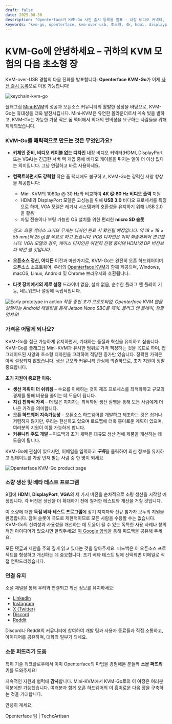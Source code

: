 ```yaml
---
draft: false
date: 2025-08-30
description: "Openterface가 KVM-Go 사전 출시 등록을 발표 - 내장 비디오 커넥터, 4K 지원, 키체인 준비 디자인을 갖춘 초소형 KVM-over-USB 장치."
keywords: "kvm-go, openterface, kvm-over-usb, 초소형, 4k, hdmi, displayport, vga, 키체인, 사전 출시, 베타 테스트, 오픈 소스"
---
```


# KVM-Go에 안녕하세요 – 귀하의 KVM 모험의 다음 초소형 장

KVM-over-USB 경험의 다음 진화를 발표합니다: **Openterface KVM-Go**가 이제 [사전 출시 등록](https://www.crowdsupply.com/techxartisan/openterface-kvm-go)으로 이용 가능합니다!

![keychain-kvm-go](https://www.crowdsupply.com/img/d0fd/3fe2afa6-051e-41e0-9f59-cbab8d7bd0fd/kvm-go-group-03_jpg_gallery-lg.jpg)

플래그십 [Mini-KVM](https://www.crowdsupply.com/techxartisan/openterface-mini-kvm)의 성공과 오픈소스 커뮤니티의 활발한 성장을 바탕으로, KVM-Go는 휴대성을 더욱 발전시킵니다. Mini-KVM은 유연한 올라운더로서 계속 빛을 발하고, KVM-Go는 가능한 가장 작은 폼 팩터에서 최대의 편의성을 요구하는 사람들을 위해 제작되었습니다.

### KVM-Go를 매력적으로 만드는 것은 무엇인가요?

* **키체인 준비, 비디오 케이블 없는 디자인**
  내장 비디오 커넥터(HDMI, DisplayPort 또는 VGA)는 긴급한 서버 랙 개입 중에 비디오 케이블을 뒤지는 일이 더 이상 없다는 의미입니다. 그냥 연결하고 바로 사용하세요.

* **컴팩트하면서도 강력함**
  작은 폼 팩터에도 불구하고, KVM-Go는 강력한 사양 향상을 제공합니다:

  * Mini-KVM의 1080p @ 30 Hz와 비교하여 **4K @ 60 Hz 비디오 출력** 지원
  * HDMI와 DisplayPort 모델은 고성능을 위해 **USB 3.0** 비디오 프로세서를 특징으로 하며, VGA 모델은 레거시 시스템과의 호환성을 유지하기 위해 USB 2.0을 활용
  * 파일 전송이나 부팅 가능한 OS 설치를 위한 편리한 **micro SD 슬롯**

  *참고: 최종 케이스 크기와 무게는 디자인 완료 시 확인될 예정입니다. 약 18 × 18 × 55 mm(약 25 g)를 목표로 하고 있습니다. PCB 디자인은 이미 최종화되어 견고합니다. VGA 모델의 경우, 케이스 디자인은 여전히 진행 중이며 HDMI와 DP 버전보다 약간 클 것입니다.*

* **오픈소스 정신, 어디든**
  이전과 마찬가지로, KVM-Go는 완전히 오픈 하드웨어이며 오픈소스 소프트웨어, 우리의 [Openterface KVM](https://openterface.com/app/)과 함께 제공되며, Windows, macOS, Linux, Android 및 Chrome 브라우저와 호환됩니다.

* **타겟 장치에서의 제로 설정**
  드라이버 없음, 설치 없음, 순수한 플러그 앤 플레이 기능, 네트워크나 설정에 독립적입니다.

![Early prototype in action](https://www.crowdsupply.com/img/7b74/38c6794b-7e24-48b2-b917-d3e97b7b7b74/kvm-go-hdmi-early-test-2_jpg_md-xl.jpg)
*작동 중인 초기 프로토타입, Openterface KVM 앱을 실행하는 Android 태블릿을 통해 Jetson Nano SBC를 제어. 플러그 앤 플레이, 정말 멋져요!*

### 가격은 어떻게 되나요?

KVM-Go를 접근 가능하게 유지하면서, 기대하는 품질과 혁신을 유지하고 싶습니다. KVM-Go를 플래그십 Mini-KVM과 유사한 범위로 가격 책정하는 것을 목표로 하며, 업그레이드된 사양과 초소형 디자인을 고려하여 적당한 증가만 있습니다. 정확한 가격은 아직 설정되지 않았습니다. 생산 규모와 커뮤니티 관심에 의존하므로, 초기 지원이 정말 중요합니다.

**초기 지원이 중요한 이유:**

* **생산 계획이 더 쉬워짐** – 수요를 이해하는 것이 제조 프로세스를 최적화하고 규모의 경제를 통해 비용을 줄이는 데 도움이 됩니다.
* **지갑 친화적 가격** – 더 많은 지지자는 최적화된 생산 실행을 통해 모든 사람에게 더 나은 가격을 의미합니다.
* **오픈 하드웨어 지속가능성** – 오픈소스 하드웨어를 개발하고 제조하는 것은 쉽거나 저렴하지 않지만, 우리는 헌신하고 있으며 로드맵에 더욱 흥미로운 계획이 있으며, 여러분의 지원이 이를 가능하게 합니다.
* **커뮤니티 주도 개발** – 피드백과 초기 채택은 대규모 생산 전에 제품을 개선하는 데 도움이 됩니다.

KVM-Go에 관심이 있으시면, 이메일을 입력하고 ***구독***을 클릭하여 최신 정보를 유지하고 업데이트를 가장 먼저 받는 사람 중 한 명이 되세요.

![Openterface KVM-Go product page](https://www.crowdsupply.com/img/8e4b/1d3f5064-defa-490c-a3e6-e3f2179b8e4b/kvm-go-product-page-subscribe_jpg_gallery-lg.jpg)

### 소량 생산 및 베타 테스트 프로그램

9월에 **HDMI**, **DisplayPort**, **VGA**의 세 가지 버전을 순차적으로 소량 생산을 시작할 예정입니다. 각 버전은 생산을 더 확대하기 전에 철저한 테스트와 개선을 거칠 것입니다.

이 소량에 대한 **독점 베타 테스트 프로그램**에 장기 지지자와 신규 참가자 모두의 지원을 환영합니다. 참여 슬롯이 극도로 제한적이므로 모든 사람을 수용할 수는 없습니다. KVM-Go의 신뢰성과 사용성을 개선하는 데 도움이 될 수 있는 독특한 사용 사례나 창의적인 아이디어가 있으시면 알려주세요! [이 Google 양식](https://forms.gle/yaS1F5E5MSo8DWNZ6)을 통해 피드백을 공유해 주세요.

모든 댓글과 제안을 주의 깊게 읽고 있다는 것을 알아주세요. 피드백은 이 오픈소스 프로젝트를 형성하고 개선하는 데 중요합니다. 초기 베타 테스트 팀에 선택되면 이메일로 직접 연락드리겠습니다.

### 연결 유지

소셜 채널을 통해 우리와 연결되고 최신 정보를 유지하세요:

  - [LinkedIn](https://www.linkedin.com/company/techxartisan)
  - [Instagram](https://www.instagram.com/techxartisan/)
  - [X (Twitter)](https://x.com/TechxArtisan)
  - [Discord](https://openterface.com/discord)
  - [Reddit](https://openterface.com/reddit)

Discord나 Reddit의 커뮤니티에 참여하여 개발 팀과 사용자 동료들과 직접 소통하고, 아이디어를 공유하며, 대화의 일부가 되세요.

### 소문 퍼뜨리기 도움

특히 기술 워크플로우에서 이미 Openterface의 마법을 경험해본 분들께 **소문 퍼뜨리기**를 도와주세요!

지속적인 지원과 협력에 **감사**합니다. Mini-KVM에서 KVM-Go로의 이 여정은 여러분 덕분에만 가능했습니다. 여러분과 함께 오픈 하드웨어의 이 흥미로운 다음 장을 구축하는 것을 기대합니다.

안녕히 계세요,

Openterface 팀 | TechxArtisan
